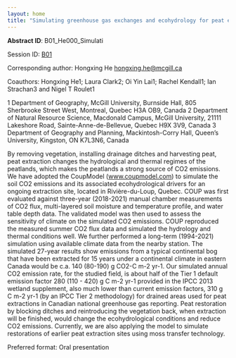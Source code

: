 ```yaml
---
layout: home
title: "Simulating greenhouse gas exchanges and ecohydrology for peat extraction and implications for emission reporting"
---
```



**Abstract ID**: B01_He000_Simulati

Session ID: [B01](.)

Corresponding author: Hongxing He <a href="mailto:hongxing.he@mcgill.ca">hongxing.he@mcgill.ca</a>

Coauthors: Hongxing He1; Laura Clark2; Oi Yin Lai1; Rachel Kendall1; Ian Strachan3 and Nigel T Roulet1
 
 1 Department of Geography, McGill University, Burnside Hall, 805 Sherbrooke Street West, Montreal, Quebec H3A OB9, Canada
 2 Department of Natural Resource Science, Macdonald Campus, McGill University, 21111 Lakeshore Road, Sainte-Anne-de-Bellevue, Quebec H9X 3V9, Canada 
 3 Department of Geography and Planning, Mackintosh-Corry Hall, Queen’s University, Kingston, ON K7L3N6, Canada 

By removing vegetation, installing drainage ditches and harvesting peat, peat extraction changes the hydrological and thermal regimes of the peatlands, which makes the peatlands a strong source of CO2 emissions. We have adopted the CoupModel (www.coupmodel.com) to simulate the soil CO2 emissions and its associated ecohydrological drivers for an ongoing extraction site, located in Rivière-du-Loup, Quebec. COUP was first evaluated against three-year (2018-2021) manual chamber measurements of CO2 flux, multi-layered soil moisture and temperature profile, and water table depth data. The validated model was then used to assess the sensitivity of climate on the simulated CO2 emissions. COUP reproduced the measured summer CO2 flux data and simulated the hydrology and thermal conditions well. We further performed a long-term (1994-2021) simulation using available climate data from the nearby station. The simulated 27-year results show emissions from a typical continental bog that have been extracted for 15 years under a continental climate in eastern Canada would be c.a. 140 (80-190) g CO2-C m-2 yr-1. Our simulated annual CO2 emission rate, for the studied field, is about half of the Tier 1 default emission factor 280 (110 - 420) g C m-2 yr-1 provided in the IPCC 2013 wetland supplement, also much lower than current emission factors, 310 g C m-2 yr-1 (by an IPCC Tier 2 methodology) for drained areas used for peat extractions in Canadian national greenhouse gas reporting. Peat restoration by blocking ditches and reintroducing the vegetation back, when extraction will be finished, would change the ecohydrological conditions and reduce CO2 emissions. Currently, we are also applying the model to simulate restorations of earlier peat extraction sites using moss transfer technology.

Preferred format: Oral presentation

